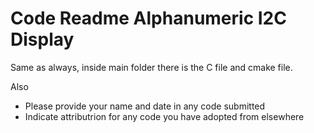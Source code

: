 # Code Readme Alphanumeric I2C Display

Same as always, inside main folder there is the C file and cmake file.

Also
- Please provide your name and date in any code submitted
- Indicate attributrion for any code you have adopted from elsewhere

